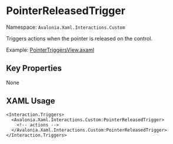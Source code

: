 # PointerReleasedTrigger

Namespace: `Avalonia.Xaml.Interactions.Custom`

Triggers actions when the pointer is released on the control.

Example: [PointerTriggersView.axaml](samples/BehaviorsTestApplication/Views/Pages/PointerTriggersView.axaml)

## Key Properties
None

## XAML Usage
```xaml
<Interaction.Triggers>
  <Avalonia.Xaml.Interactions.Custom:PointerReleasedTrigger>
    <!-- actions -->
  </Avalonia.Xaml.Interactions.Custom:PointerReleasedTrigger>
</Interaction.Triggers>
```
